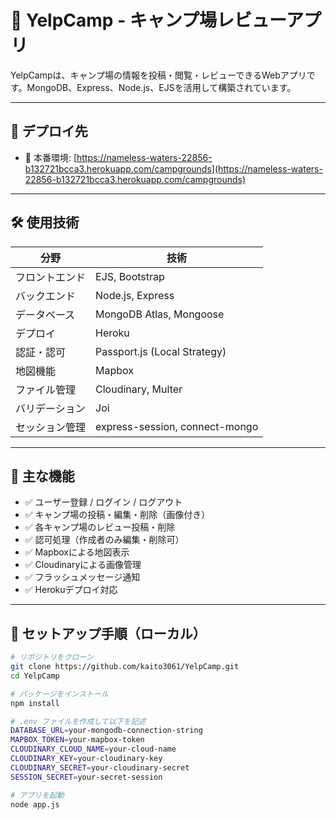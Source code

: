 # 🌲 YelpCamp - キャンプ場レビューアプリ

YelpCampは、キャンプ場の情報を投稿・閲覧・レビューできるWebアプリです。MongoDB、Express、Node.js、EJSを活用して構築されています。

---

## 🔗 デプロイ先

- 🚀 本番環境: [https://nameless-waters-22856-b132721bcca3.herokuapp.com/campgrounds](https://nameless-waters-22856-b132721bcca3.herokuapp.com/campgrounds)

---

## 🛠 使用技術

| 分野         | 技術                                |
|--------------|-------------------------------------|
| フロントエンド | EJS, Bootstrap                      |
| バックエンド   | Node.js, Express                   |
| データベース   | MongoDB Atlas, Mongoose            |
| デプロイ       | Heroku                             |
| 認証・認可     | Passport.js (Local Strategy)       |
| 地図機能       | Mapbox                             |
| ファイル管理   | Cloudinary, Multer                 |
| バリデーション | Joi                                 |
| セッション管理 | express-session, connect-mongo     |

---

## 📸 主な機能

- ✅ ユーザー登録 / ログイン / ログアウト
- ✅ キャンプ場の投稿・編集・削除（画像付き）
- ✅ 各キャンプ場のレビュー投稿・削除
- ✅ 認可処理（作成者のみ編集・削除可）
- ✅ Mapboxによる地図表示
- ✅ Cloudinaryによる画像管理
- ✅ フラッシュメッセージ通知
- ✅ Herokuデプロイ対応

---

## 🚀 セットアップ手順（ローカル）

```bash
# リポジトリをクローン
git clone https://github.com/kaito3061/YelpCamp.git
cd YelpCamp

# パッケージをインストール
npm install

# .env ファイルを作成して以下を記述
DATABASE_URL=your-mongodb-connection-string
MAPBOX_TOKEN=your-mapbox-token
CLOUDINARY_CLOUD_NAME=your-cloud-name
CLOUDINARY_KEY=your-cloudinary-key
CLOUDINARY_SECRET=your-cloudinary-secret
SESSION_SECRET=your-secret-session

# アプリを起動
node app.js
